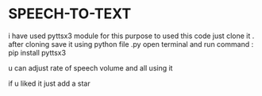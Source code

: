 # SPEECH-TO-TEXT
i have used pyttsx3 module for this purpose 
to used this code just clone it .
after cloning save it using python file .py
open terminal and run command : pip install pyttsx3


u can adjust rate of speech volume and all using it 

if u liked it just add a star
